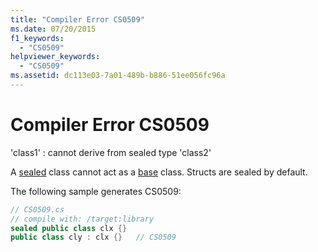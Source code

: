 ```yaml
---
title: "Compiler Error CS0509"
ms.date: 07/20/2015
f1_keywords: 
  - "CS0509"
helpviewer_keywords: 
  - "CS0509"
ms.assetid: dc113e03-7a01-489b-b886-51ee056fc96a
---
```

# Compiler Error CS0509
'class1' : cannot derive from sealed type 'class2'  
  
 A [sealed](../../csharp/language-reference/keywords/sealed.md) class cannot act as a [base](../../csharp/language-reference/keywords/base.md) class. Structs are sealed by default.  
  
 The following sample generates CS0509:  
  
```csharp  
// CS0509.cs  
// compile with: /target:library  
sealed public class clx {}  
public class cly : clx {}   // CS0509  
```
